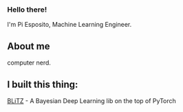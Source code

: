 ### Hello there!

I'm Pi Esposito, Machine Learning Engineer.

## About me

computer nerd.


## I built this thing:

[BLiTZ](https://github.com/piEsposito/blitz-bayesian-deep-learning/) - A Bayesian Deep Learning lib on the top of PyTorch

